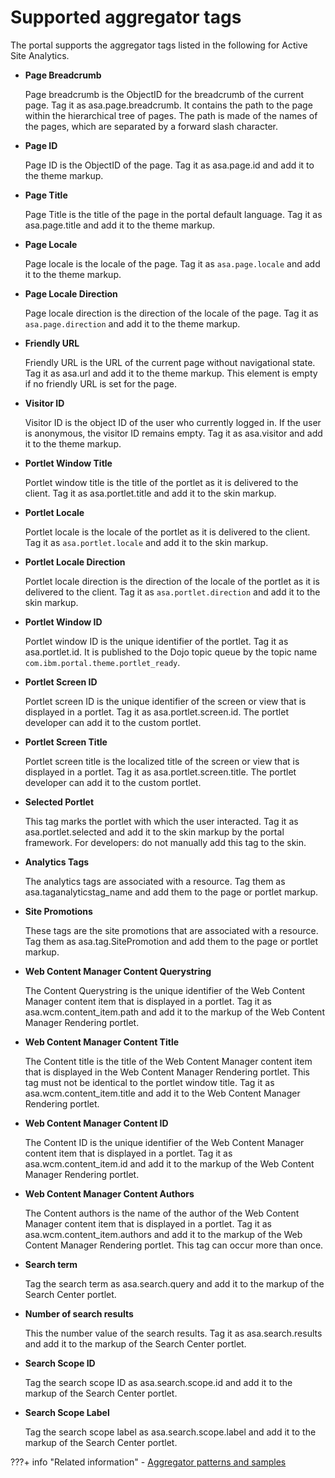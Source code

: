 # Supported aggregator tags

The portal supports the aggregator tags listed in the following for Active Site Analytics.

-   **Page Breadcrumb**

    Page breadcrumb is the ObjectID for the breadcrumb of the current page. Tag it as asa.page.breadcrumb. It contains the path to the page within the hierarchical tree of pages. The path is made of the names of the pages, which are separated by a forward slash character.

-   **Page ID**

    Page ID is the ObjectID of the page. Tag it as asa.page.id and add it to the theme markup.

-   **Page Title**

    Page Title is the title of the page in the portal default language. Tag it as asa.page.title and add it to the theme markup.

-   **Page Locale**

    Page locale is the locale of the page. Tag it as `asa.page.locale` and add it to the theme markup.

-   **Page Locale Direction**

    Page locale direction is the direction of the locale of the page. Tag it as `asa.page.direction` and add it to the theme markup.

-   **Friendly URL**

    Friendly URL is the URL of the current page without navigational state. Tag it as asa.url and add it to the theme markup. This element is empty if no friendly URL is set for the page.

-   **Visitor ID**

    Visitor ID is the object ID of the user who currently logged in. If the user is anonymous, the visitor ID remains empty. Tag it as asa.visitor and add it to the theme markup.

-   **Portlet Window Title**

    Portlet window title is the title of the portlet as it is delivered to the client. Tag it as asa.portlet.title and add it to the skin markup.

-   **Portlet Locale**

    Portlet locale is the locale of the portlet as it is delivered to the client. Tag it as `asa.portlet.locale` and add it to the skin markup.

-   **Portlet Locale Direction**

    Portlet locale direction is the direction of the locale of the portlet as it is delivered to the client. Tag it as `asa.portlet.direction` and add it to the skin markup.

-   **Portlet Window ID**

    Portlet window ID is the unique identifier of the portlet. Tag it as asa.portlet.id. It is published to the Dojo topic queue by the topic name `com.ibm.portal.theme.portlet_ready`.

-   **Portlet Screen ID**

    Portlet screen ID is the unique identifier of the screen or view that is displayed in a portlet. Tag it as asa.portlet.screen.id. The portlet developer can add it to the custom portlet.

-   **Portlet Screen Title**

    Portlet screen title is the localized title of the screen or view that is displayed in a portlet. Tag it as asa.portlet.screen.title. The portlet developer can add it to the custom portlet.

-   **Selected Portlet**

    This tag marks the portlet with which the user interacted. Tag it as asa.portlet.selected and add it to the skin markup by the portal framework. For developers: do not manually add this tag to the skin.

-   **Analytics Tags**

    The analytics tags are associated with a resource. Tag them as asa.taganalyticstag\_name and add them to the page or portlet markup.

-   **Site Promotions**

    These tags are the site promotions that are associated with a resource. Tag them as asa.tag.SitePromotion and add them to the page or portlet markup.

-   **Web Content Manager Content Querystring**

    The Content Querystring is the unique identifier of the Web Content Manager content item that is displayed in a portlet. Tag it as asa.wcm.content\_item.path and add it to the markup of the Web Content Manager Rendering portlet.

-   **Web Content Manager Content Title**

    The Content title is the title of the Web Content Manager content item that is displayed in the Web Content Manager Rendering portlet. This tag must not be identical to the portlet window title. Tag it as asa.wcm.content\_item.title and add it to the Web Content Manager Rendering portlet.

-   **Web Content Manager Content ID**

    The Content ID is the unique identifier of the Web Content Manager content item that is displayed in a portlet. Tag it as asa.wcm.content\_item.id and add it to the markup of the Web Content Manager Rendering portlet.

-   **Web Content Manager Content Authors**

    The Content authors is the name of the author of the Web Content Manager content item that is displayed in a portlet. Tag it as asa.wcm.content\_item.authors and add it to the markup of the Web Content Manager Rendering portlet. This tag can occur more than once.

-   **Search term**

    Tag the search term as asa.search.query and add it to the markup of the Search Center portlet.

-   **Number of search results**

    This the number value of the search results. Tag it as asa.search.results and add it to the markup of the Search Center portlet.

-   **Search Scope ID**

    Tag the search scope ID as asa.search.scope.id and add it to the markup of the Search Center portlet.

-   **Search Scope Label**

    Tag the search scope label as asa.search.scope.label and add it to the markup of the Search Center portlet.



???+ info "Related information"
    - [Aggregator patterns and samples](../writting_aggregator_for_asa/sa_asa_aggr_xmp.md)

